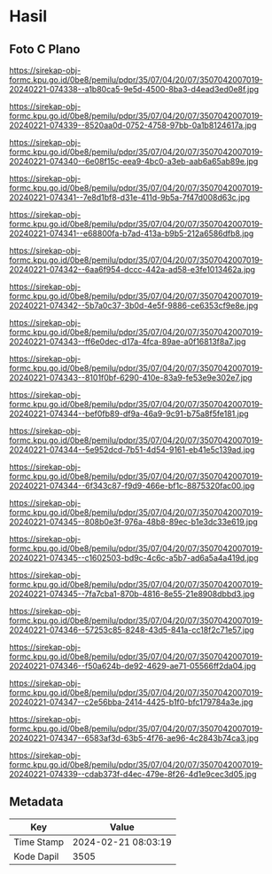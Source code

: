 # Hasil

## Foto C Plano

https://sirekap-obj-formc.kpu.go.id/0be8/pemilu/pdpr/35/07/04/20/07/3507042007019-20240221-074338--a1b80ca5-9e5d-4500-8ba3-d4ead3ed0e8f.jpg

https://sirekap-obj-formc.kpu.go.id/0be8/pemilu/pdpr/35/07/04/20/07/3507042007019-20240221-074339--8520aa0d-0752-4758-97bb-0a1b8124617a.jpg

https://sirekap-obj-formc.kpu.go.id/0be8/pemilu/pdpr/35/07/04/20/07/3507042007019-20240221-074340--6e08f15c-eea9-4bc0-a3eb-aab6a65ab89e.jpg

https://sirekap-obj-formc.kpu.go.id/0be8/pemilu/pdpr/35/07/04/20/07/3507042007019-20240221-074341--7e8d1bf8-d31e-411d-9b5a-7f47d008d63c.jpg

https://sirekap-obj-formc.kpu.go.id/0be8/pemilu/pdpr/35/07/04/20/07/3507042007019-20240221-074341--e68800fa-b7ad-413a-b9b5-212a6586dfb8.jpg

https://sirekap-obj-formc.kpu.go.id/0be8/pemilu/pdpr/35/07/04/20/07/3507042007019-20240221-074342--6aa6f954-dccc-442a-ad58-e3fe1013462a.jpg

https://sirekap-obj-formc.kpu.go.id/0be8/pemilu/pdpr/35/07/04/20/07/3507042007019-20240221-074342--5b7a0c37-3b0d-4e5f-9886-ce6353cf9e8e.jpg

https://sirekap-obj-formc.kpu.go.id/0be8/pemilu/pdpr/35/07/04/20/07/3507042007019-20240221-074343--ff6e0dec-d17a-4fca-89ae-a0f16813f8a7.jpg

https://sirekap-obj-formc.kpu.go.id/0be8/pemilu/pdpr/35/07/04/20/07/3507042007019-20240221-074343--8101f0bf-6290-410e-83a9-fe53e9e302e7.jpg

https://sirekap-obj-formc.kpu.go.id/0be8/pemilu/pdpr/35/07/04/20/07/3507042007019-20240221-074344--bef0fb89-df9a-46a9-9c91-b75a8f5fe181.jpg

https://sirekap-obj-formc.kpu.go.id/0be8/pemilu/pdpr/35/07/04/20/07/3507042007019-20240221-074344--5e952dcd-7b51-4d54-9161-eb41e5c139ad.jpg

https://sirekap-obj-formc.kpu.go.id/0be8/pemilu/pdpr/35/07/04/20/07/3507042007019-20240221-074344--6f343c87-f9d9-466e-bf1c-8875320fac00.jpg

https://sirekap-obj-formc.kpu.go.id/0be8/pemilu/pdpr/35/07/04/20/07/3507042007019-20240221-074345--808b0e3f-976a-48b8-89ec-b1e3dc33e619.jpg

https://sirekap-obj-formc.kpu.go.id/0be8/pemilu/pdpr/35/07/04/20/07/3507042007019-20240221-074345--c1602503-bd9c-4c6c-a5b7-ad6a5a4a419d.jpg

https://sirekap-obj-formc.kpu.go.id/0be8/pemilu/pdpr/35/07/04/20/07/3507042007019-20240221-074345--7fa7cba1-870b-4816-8e55-21e8908dbbd3.jpg

https://sirekap-obj-formc.kpu.go.id/0be8/pemilu/pdpr/35/07/04/20/07/3507042007019-20240221-074346--57253c85-8248-43d5-841a-cc18f2c71e57.jpg

https://sirekap-obj-formc.kpu.go.id/0be8/pemilu/pdpr/35/07/04/20/07/3507042007019-20240221-074346--f50a624b-de92-4629-ae71-05566ff2da04.jpg

https://sirekap-obj-formc.kpu.go.id/0be8/pemilu/pdpr/35/07/04/20/07/3507042007019-20240221-074347--c2e56bba-2414-4425-b1f0-bfc179784a3e.jpg

https://sirekap-obj-formc.kpu.go.id/0be8/pemilu/pdpr/35/07/04/20/07/3507042007019-20240221-074347--6583af3d-63b5-4f76-ae96-4c2843b74ca3.jpg

https://sirekap-obj-formc.kpu.go.id/0be8/pemilu/pdpr/35/07/04/20/07/3507042007019-20240221-074339--cdab373f-d4ec-479e-8f26-4d1e9cec3d05.jpg


## Metadata

| Key        | Value               |
| ---------- | ------------------- |
| Time Stamp | 2024-02-21 08:03:19 |
| Kode Dapil | 3505                |



